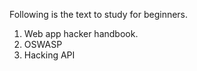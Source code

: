 
Following is the text to study for beginners.
1. Web app hacker handbook.
2. OSWASP
3. Hacking API

